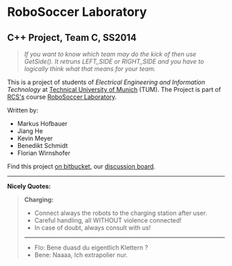 RoboSoccer Laboratory
====================

C++ Project, Team C, SS2014
---------------------

> *If you want to know which team may do the kick of then use GetSide(). It retruns LEFT_SIDE or RIGHT_SIDE and you have to logically think what that means for your team.*

This is a project of students of *Electrical Engineering and Information Technology* at [Technical University of Munich](http://www.tum.de) (TUM).
The Project is part of [RCS's](http://www.rcs.ei.tum.de) course [RoboSoccer Laboratory](http://www.rcs.ei.tum.de).

Written by:

-   Markus Hofbauer
-   Jiang He
-   Kevin Meyer
-   Benedikt Schmidt
-   Florian Wirnshofer

Find this project [on bitbucket](https://bitbucket.org/robosoccer/robosoccer), our [discussion board](https://forum.kevin-meyer.de/).

---

**Nicely Quotes:**

> **Charging:**  
>  
> - Connect always the robots to the charging station after user.  
> - Careful handling, all WITHOUT violence connected!  
> - In case of doubt, always consult with us!  
>
> ---  
>
> - Flo:   Bene duasd du eigentlich Klettern ?  
> - Bene:  Naaaa, Ich extrapolier nur.
